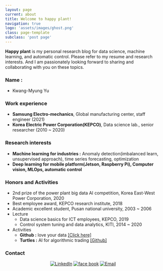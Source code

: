 ```yaml
---
layout: page
current: about
title: Welcome to happy plant!
navigation: true
logo: 'assets/images/ghost.png'
class: page-template
subclass: 'post page'
---
```

**Happy plant** is my personal research blog for data science, machine learning, and automatic control.
Please refer to my resume and research interests. And I am passionately looking forward to sharing and collaborating with you on these topics.
####

### Name : 
- Kwang-Myung Yu

### Work experience
- **Samsung Electro-mechanics**, Global manufacturing center, staff engineer (2021)
- **Korea Electric Power Corporation(KEPCO)**, Data science lab., senior researcher (2010 ~ 2020)

### Research interests
- **Machine learning for industries :** Anomaly detection(imbalanced learn, unsupervised approach), time series forecasting, optimization
- **Deep learning for mobile platform(Jetson, Raspberry Pi), Computer vision, MLOps, automatic control**

### Honors and Activities
- 2nd prize of the power plant big data AI competition, Korea East-West Power Corporation, 2020
- Best employee award, KEPCO research institute, 2018
- Academic excellent student, Pusan national university, 2003 ~ 2006
- Lecture
    - Data science basics for ICT employees, KEPCO, 2019
    - Control system tuning and data analytics, KITI, 2014 ~ 2020
- Activities
    - **Github :** love your data [[Click here]](https://github.com/sguys99)
    - **Turtles :** AI for algorithmic trading [[Github]](https://github.com/turtles3040)

### Contact
<p align="center">
<a href="https://www.linkedin.com/in/kmyu99/" target="_blank"><img alt="LinkedIn" src="https://img.shields.io/badge/LinkedIn-@kmyu99-blue?style=flat&logo=linkedin"></a>
<a href="https://www.facebook.com/dbrhkdaud" target="_blank"><img alt="face book" src="https://img.shields.io/badge/facebook-kmyu-blue?style=flat&logo=facebook"></a>
<a href="mailto:sguys995@gmail.com"><img alt="Email" src="https://img.shields.io/badge/Email-sguys99@gmail.com-blue?style=flat&logo=gmail"></a>
</p>